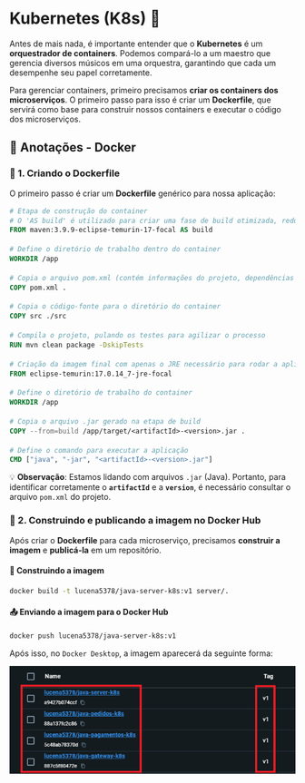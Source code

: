 # Kubernetes (K8s) 🚀  

Antes de mais nada, é importante entender que o **Kubernetes** é um **orquestrador de containers**. Podemos compará-lo a um maestro que gerencia diversos músicos em uma orquestra, garantindo que cada um desempenhe seu papel corretamente.  

Para gerenciar containers, primeiro precisamos **criar os containers dos microserviços**. O primeiro passo para isso é criar um **Dockerfile**, que servirá como base para construir nossos containers e executar o código dos microserviços.  

## 📝 Anotações - Docker  

### 📌 1. Criando o Dockerfile  

O primeiro passo é criar um **Dockerfile** genérico para nossa aplicação:  

```dockerfile
# Etapa de construção do container
# O 'AS build' é utilizado para criar uma fase de build otimizada, reduzindo a imagem final
FROM maven:3.9.9-eclipse-temurin-17-focal AS build 

# Define o diretório de trabalho dentro do container
WORKDIR /app

# Copia o arquivo pom.xml (contém informações do projeto, dependências e plugins)
COPY pom.xml .

# Copia o código-fonte para o diretório do container
COPY src ./src

# Compila o projeto, pulando os testes para agilizar o processo
RUN mvn clean package -DskipTests

# Criação da imagem final com apenas o JRE necessário para rodar a aplicação
FROM eclipse-temurin:17.0.14_7-jre-focal

# Define o diretório de trabalho do container
WORKDIR /app

# Copia o arquivo .jar gerado na etapa de build
COPY --from=build /app/target/<artifactId>-<version>.jar .

# Define o comando para executar a aplicação
CMD ["java", "-jar", "<artifactId>-<version>.jar"]
```

💡 **Observação**: Estamos lidando com arquivos `.jar` (Java). Portanto, para identificar corretamente o **`artifactId`** e a **`version`**, é necessário consultar o arquivo `pom.xml` do projeto.  

### 📌 2. Construindo e publicando a imagem no Docker Hub  

Após criar o **Dockerfile** para cada microserviço, precisamos **construir a imagem** e **publicá-la** em um repositório.  

#### 🔨 Construindo a imagem  

```sh
docker build -t lucena5378/java-server-k8s:v1 server/.
```

#### 📤 Enviando a imagem para o Docker Hub  

```sh
docker push lucena5378/java-server-k8s:v1
```

Após isso, no  ```Docker Desktop```, a imagem aparecerá da seguinte forma:

![Docker Desktop](.\utils\img\docker_desktop_2.png)
